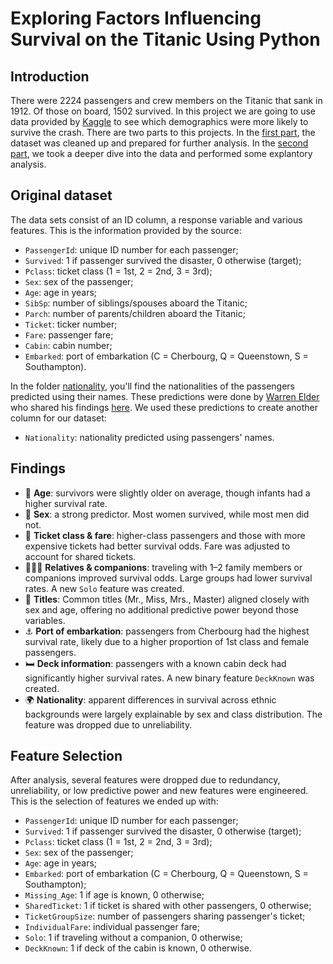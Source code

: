 # Exploring Factors Influencing Survival on the Titanic Using Python

## Introduction
There were 2224 passengers and crew members on the Titanic that sank in 1912. Of those on board, 1502 survived. In this project we are going to use data provided by [Kaggle](https://www.kaggle.com/competitions/titanic) to see which demographics were more likely to survive the crash. There are two parts to this projects. In the [first part](#), the dataset was cleaned up and prepared for further analysis. In the [second part](#), we took a deeper dive into the data and performed some explantory analysis.

## Original dataset
The data sets consist of an ID column, a response variable and various features. This is the information provided by the source:
- `PassengerId`: unique ID number for each passenger;
- `Survived`: 1 if passenger survived the disaster, 0 otherwise (target);
- `Pclass`: ticket class (1 = 1st, 2 = 2nd, 3 = 3rd);
- `Sex`: sex of the passenger;
- `Age`: age in years;
- `SibSp`: number of siblings/spouses aboard the Titanic;
- `Parch`: number of parents/children aboard the Titanic;
- `Ticket`: ticker number;
- `Fare`: passenger fare;
- `Cabin`: cabin number;
- `Embarked`: port of embarkation (C = Cherbourg, Q = Queenstown, S = Southampton).

In the folder [nationality](https://github.com/manalelabdellaoui/titanic_eda/tree/main/nationality), you'll find the nationalities of the passengers predicted using their names. These predictions were done by [Warren Elder](https://www.kaggle.com/warrenelder) who shared his findings [here](https://www.kaggle.com/datasets/warrenelder/titanic-passenger-nationalities/data). We used these predictions to create another column for our dataset:
- `Nationality`: nationality predicted using passengers' names.

## Findings
- 👶 **Age**: survivors were slightly older on average, though infants had a higher survival rate.
- 🚻 **Sex**: a strong predictor. Most women survived, while most men did not.
- 🎫 **Ticket class & fare**: higher-class passengers and those with more expensive tickets had better survival odds. Fare was adjusted to account for shared tickets.
- 👨‍👩‍👧 **Relatives & companions**: traveling with 1–2 family members or companions improved survival odds. Large groups had lower survival rates. A new `Solo` feature was created.
- 🎩 **Titles**: Common titles (Mr., Miss, Mrs., Master) aligned closely with sex and age, offering no additional predictive power beyond those variables.
- ⚓ **Port of embarkation**: passengers from Cherbourg had the highest survival rate, likely due to a higher proportion of 1st class and female passengers.
- 🛏️ **Deck information**: passengers with a known cabin deck had significantly higher survival rates. A new binary feature `DeckKnown` was created.
- 🌍 **Nationality**: apparent differences in survival across ethnic backgrounds were largely explainable by sex and class distribution. The feature was dropped due to unreliability.

## Feature Selection

After analysis, several features were dropped due to redundancy, unreliability, or low predictive power and new features were engineered. This is the selection of features we ended up with:
- `PassengerId`: unique ID number for each passenger; 
- `Survived`: 1 if passenger survived the disaster, 0 otherwise (target); 
- `Pclass`: ticket class (1 = 1st, 2 = 2nd, 3 = 3rd); 
- `Sex`: sex of the passenger; 
- `Age`: age in years; 
- `Embarked`: port of embarkation (C = Cherbourg, Q = Queenstown, S = Southampton);
- `Missing_Age`: 1 if age is known, 0 otherwise; 
- `SharedTicket`: 1 if ticket is shared with other passengers, 0 otherwise; 
- `TicketGroupSize`: number of passengers sharing passenger's ticket; 
- `IndividualFare`: individual passenger fare;
- `Solo`: 1 if traveling without a companion, 0 otherwise; 
- `DeckKnown`: 1 if deck of the cabin is known, 0 otherwise.
